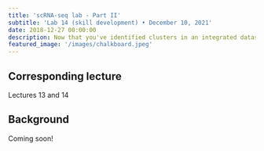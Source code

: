 ```yaml
---
title: 'scRNA-seq lab - Part II'
subtitle: 'Lab 14 (skill development) • December 10, 2021'
date: 2018-12-27 00:00:00
description: Now that you've identified clusters in an integrated dataset, we'll find cluster-specific genes and carry out functional enrichment analysis to understand what these genes might tell us about cell function.
featured_image: '/images/chalkboard.jpeg'
---
```


## Corresponding lecture

Lectures 13 and 14

## Background

Coming soon!